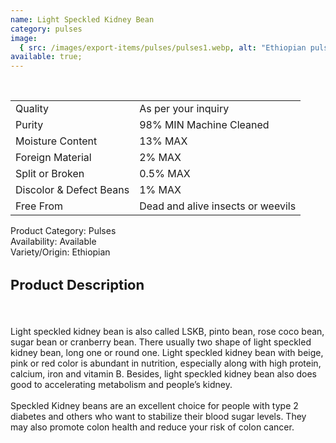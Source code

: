 ```yaml
---
name: Light Speckled Kidney Bean
category: pulses
image:
  { src: /images/export-items/pulses/pulses1.webp, alt: "Ethiopian pulses" }
available: true;
---
```


<div class="description-brief">
  <p>
<br>
<table class="data-table">
<tr>
<td>Quality</td>
<td>As per your inquiry</td>
</tr>
<tr>
<td>Purity</td>
<td>98% MIN Machine Cleaned</td>
</tr>
<tr>
<td>Moisture Content</td>
<td>13% MAX</td>
</tr>
<tr>
<td>Foreign Material</td>
<td>2% MAX</td>
</tr>
<tr>
<td>Split or Broken</td>
<td>0.5% MAX</td>
</tr>
<tr>
<td>Discolor &amp; Defect Beans</td>
<td>1% MAX</td>
</tr>
<tr>
<td>Free From</td>
<td>Dead and alive insects or weevils</td>
</tr>
</table>

<span class="fw-semi-bold-200">Product Category</span>: Pulses<br/>
<span class="fw-semi-bold-200">Availability</span>: Available<br/>
<span class="fw-semi-bold-200">Variety/Origin</span>: Ethiopian<br/>

  </p>

</div>

<div class="description-detail">
  <h3 class="fw-semi-bold-200" style="font-size: 22px">Product Description</h3>
  <br/>
  <p> 
Light speckled kidney bean is also called LSKB, pinto bean, rose coco bean, sugar bean or cranberry bean. There usually two shape of light speckled kidney bean, long one or round one. Light speckled kidney bean with beige, pink or red color is abundant in nutrition, especially along with high protein, calcium, iron and vitamin B. Besides, light speckled kidney bean also does good to accelerating metabolism and people’s kidney.
<br/><br/>
Speckled Kidney beans are an excellent choice for people with type 2 diabetes and others who want to stabilize their blood sugar levels. They may also promote colon health and reduce your risk of colon cancer.
  </p>
</div>
